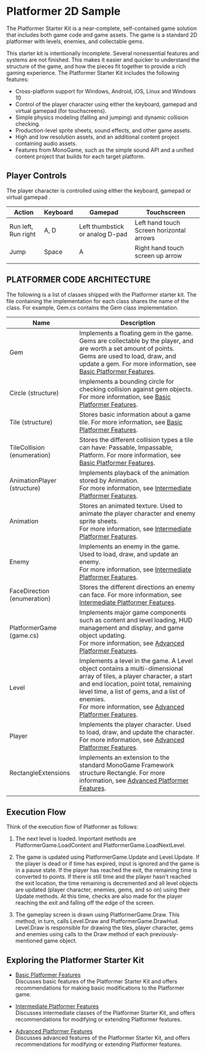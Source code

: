 # Platformer 2D Sample

The Platformer Starter Kit is a near-complete, self-contained game solution that includes both game code and game assets. The game is a standard 2D platformer with levels, enemies, and collectable gems.

This starter kit is intentionally incomplete. Several nonessential features and systems are not finished. This makes it easier and quicker to understand the structure of the game, and how the pieces fit together to provide a rich gaming experience. The Platformer Starter Kit includes the following features:

* Cross-platform support for Windows, Android, iOS, Linux and Windows 10
* Control of the player character using either the keyboard, gamepad and virtual gamepad (for touchscreens).
* Simple physics modeling (falling and jumping) and dynamic collision checking.
* Production-level sprite sheets, sound effects, and other game assets.
* High and low resolution assets, and an additional content project containing audio assets.
* Features from MonoGame, such as the simple sound API and a unified content project that builds for each target platform.

## Player Controls

The player character is controlled using either the keyboard, gamepad or virtual gamepad .

|Action|Keyboard|Gamepad|Touchscreen|
|-|-|-|-|
|Run left, Run right|A, D|Left thumbstick or analog D-pad| Left hand touch Screen horizontal arrows|
|Jump|Space|A|Right hand touch screen up arrow|
|||||

## PLATFORMER CODE ARCHITECTURE

The following is a list of classes shipped with the Platformer starter kit. The file containing the implementation for each class shares the name of the class. For example, Gem.cs contains the Gem class implementation.

|Name|Description|
|-|-|
|Gem|Implements a floating gem in the game. Gems are collectable by the player, and are worth a set amount of points.</br>Gems are used to load, draw, and update a gem. For more information, see [Basic Platformer Features](Documentation/1_basic_platformer_features.md).|
|Circle (structure)|Implements a bounding circle for checking collision against gem objects. For more information, see [Basic Platformer Features](Documentation/1_basic_platformer_features.md).|
|Tile (structure)|Stores basic information about a game tile. For more information, see [Basic Platformer Features](Documentation/1_basic_platformer_features.md).|
|TileCollision (enumeration)|Stores the different collision types a tile can have: Passable, Impassable, Platform. For more information, see [Basic Platformer Features](Documentation/1_basic_platformer_features.md).|
|AnimationPlayer (structure)|Implements playback of the animation stored by Animation.</br>For more information, see [Intermediate Platformer Features](Documentation/2_intermediate_platformer_features.md).|
|Animation|Stores an animated texture. Used to animate the player character and enemy sprite sheets.</br>For more information, see [Intermediate Platformer Features](Documentation/2_intermediate_platformer_features.md).|
|Enemy|Implements an enemy in the game. Used to load, draw, and update an enemy.</br>For more information, see [Intermediate Platformer Features](Documentation/2_intermediate_platformer_features.md).|
|FaceDirection (enumeration)|Stores the different directions an enemy can face. For more information, see [Intermediate Platformer Features](Documentation/2_intermediate_platformer_features.md).|
|PlatformerGame (game.cs)|Implements major game components such as content and level loading, HUD management and display, and game object updating.</br>For more information, see [Advanced Platformer Features](Documentation/3_advanced_platformer_features.md).|
|Level|Implements a level in the game. A Level object contains a multi-dimensional array of tiles, a player character, a start and end location, point total, remaining level time, a list of gems, and a list of enemies.</br>For more information, see [Advanced Platformer Features](Documentation/3_advanced_platformer_features.md).|
|Player|Implements the player character. Used to load, draw, and update the character.</br>For more information, see [Advanced Platformer Features](Documentation/3_advanced_platformer_features.md).|
|RectangleExtensions|Implements an extension to the standard MonoGame Framework structure Rectangle. For more information, see [Advanced Platformer Features](Documentation/3_advanced_platformer_features.md).|
|||

## Execution Flow

Think of the execution flow of Platformer as follows:

1. The next level is loaded. Important methods are PlatformerGame.LoadContent and PlatformerGame.LoadNextLevel.

2. The game is updated using PlatformerGame.Update and Level.Update. If the player is dead or if time has expired, input is ignored and the game is in a pause state. If the player has reached the exit, the remaining time is converted to points. If there is still time and the player hasn't reached the exit location, the time remaining is decremented and all level objects are updated (player character, enemies, gems, and so on) using their Update methods. At this time, checks are also made for the player reaching the exit and falling off the edge of the screen.

3. The gameplay screen is drawn using PlatformerGame.Draw. This method, in turn, calls Level.Draw and PlatformerGame.DrawHud.</br>Level.Draw is responsible for drawing the tiles, player character, gems and enemies using calls to the Draw method of each previously-mentioned game object.

## Exploring the Platformer Starter Kit

* [Basic Platformer Features](Documentation/1_basic_platformer_features.md)</br>Discusses basic features of the Platformer Starter Kit and offers recommendations for making basic modifications to the Platformer game.

* [Intermediate Platformer Features](Documentation/2_intermediate_platformer_features.md)</br>Discusses intermediate classes of the Platformer Starter Kit, and offers recommendations for modifying or extending Platformer features.

* [Advanced Platformer Features](Documentation/3_advanced_platformer_features.md)</br>Discusses advanced features of the Platformer Starter Kit, and offers recommendations for modifying or extending Platformer features.
